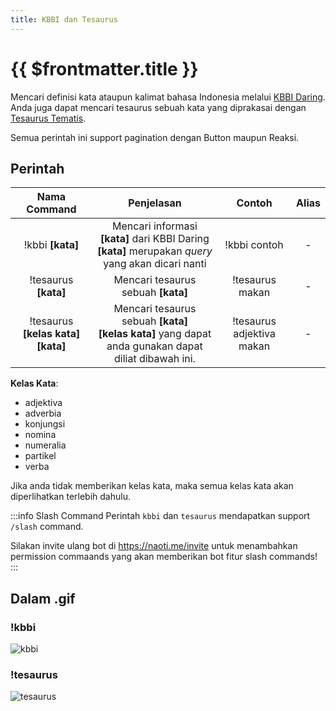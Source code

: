 ```yaml
---
title: KBBI dan Tesaurus
---
```


# {{ $frontmatter.title }}

Mencari definisi kata ataupun kalimat bahasa Indonesia melalui [KBBI Daring](https://kbbi.kemdikbud.go.id/).
Anda juga dapat mencari tesaurus sebuah kata yang diprakasai dengan [Tesaurus Tematis](http://tesaurus.kemdikbud.go.id/tematis/).

Semua perintah ini support pagination dengan Button maupun Reaksi.

## Perintah
| Nama Command | Penjelasan |  Contoh  | Alias |
|:------------:|:----------:|:--------:|:-----:|
| !kbbi **[kata]** | Mencari informasi **[kata]** dari KBBI Daring<br />**[kata]** merupakan *query* yang akan dicari nanti | !kbbi contoh | - |
| !tesaurus **[kata]** | Mencari tesaurus sebuah **[kata]** | !tesaurus makan | - |
| !tesaurus **[kelas kata]** **[kata]** | Mencari tesaurus sebuah **[kata]**<br />**[kelas kata]** yang dapat anda gunakan dapat diliat dibawah ini. | !tesaurus adjektiva makan | - |

**Kelas Kata**:
- adjektiva
- adverbia
- konjungsi
- nomina
- numeralia
- partikel
- verba

Jika anda tidak memberikan kelas kata, maka semua kelas kata akan diperlihatkan terlebih dahulu.

:::info Slash Command
Perintah `kbbi` dan `tesaurus` mendapatkan support `/slash` command.

Silakan invite ulang bot di https://naoti.me/invite untuk menambahkan permission commaands yang akan memberikan bot fitur slash commands!
:::

## Dalam .gif

### !kbbi
![kbbi](https://p.ihateani.me/chseusve.gif)

### !tesaurus
![tesaurus](https://p.ihateani.me/pfeldfip.gif)